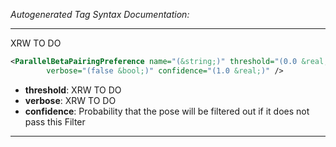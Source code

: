 <!-- THIS IS AN AUTOGENERATED FILE: Don't edit it directly, instead change the schema definition in the code itself. -->

_Autogenerated Tag Syntax Documentation:_

---
XRW TO DO

```xml
<ParallelBetaPairingPreference name="(&string;)" threshold="(0.0 &real;)"
        verbose="(false &bool;)" confidence="(1.0 &real;)" />
```

-   **threshold**: XRW TO DO
-   **verbose**: XRW TO DO
-   **confidence**: Probability that the pose will be filtered out if it does not pass this Filter

---
